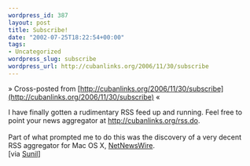 ```yaml
--- 
wordpress_id: 387
layout: post
title: Subscribe!
date: "2002-07-25T18:22:54+00:00"
tags: 
- Uncategorized
wordpress_slug: subscribe
wordpress_url: http://cubanlinks.org/2006/11/30/subscribe
---
```

&raquo; Cross-posted from [http://cubanlinks.org/2006/11/30/subscribe](http://cubanlinks.org/2006/11/30/subscribe) &laquo;

<p>I have finally gotten a rudimentary <span class="caps">RSS</span> feed up and running.  Feel free to point your news aggregator at <a href="/rss.do" title="RSS feed">http://cubanlinks.org/rss.do</a>.<br/><br/>
Part of what prompted me to do this was the discovery of a very decent <span class="caps">RSS</span> aggregator for Mac <span class="caps">OS X</span>, <a href="http://ranchero.com/software/netnewswire/">NetNewsWire</a>.<br/>
[via <a href="http://widepipe.org" title="widepipe.org">Sunil</a>]</p>
